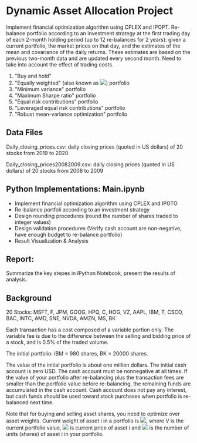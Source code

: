 # Dynamic Asset Allocation Project
Implement financial optimization algorithm using CPLEX and IPOPT. Re-balance portfolio according to an investment strategy at the first trading day of each 2-month holding period (up to 12 re-balances for 2 years): given a current portfolio, the market prices on that day, and the estimates of the mean and covariance of the daily returns. These estimates are based on the previous two-month data and are updated every second month.
Need to take into account the effect of trading costs.

1. "Buy and hold"  
2. "Equally weighted" (also known as <img src="http://chart.googleapis.com/chart?cht=tx&chl= 1/n">) portfolio  
3. "Minimum variance" portfolio  
4. "Maximum Sharpe ratio" portfolio  
5. "Equal risk contributions" portfolio  
6. "Leveraged equal risk contributions" portfolio  
7. "Robust mean-variance optimization" portfolio 

## Data Files 

Daily_closing_prices.csv: daily closing prices (quoted in US dollars) of 20 stocks from 2019 to 2020

Daily_closing_prices20082009.csv: daily closing prices (quoted in US dollars) of 20 stocks from 2008 to 2009

## Python Implementations: Main.ipynb  

* Implement financial optimization algorithm using CPLEX and IPOTO
* Re-balance portfoli according to an investment strategy 
* Design rounding procedures (round the number of shares traded to integer values)
* Design validation procedures (Verify cash account are non-negative, have enough budget to re-balance portfolio)
* Result Visualization & Analysis


## Report:
Summarize the key stepes in IPython Notebook, present the results of analysis.

## Background
20 Stocks: MSFT, F, JPM, GOOG, HPQ, C, HOG, VZ, AAPL, IBM, T, CSCO, BAC, INTC, AMD, SNE, NVDA, AMZN, MS, BK

Each transaction has a cost composed of a variable portion only. The variable fee is due to the
difference between the selling and bidding price of a stock, and is 0.5% of the traded volume.

The initial portfolio: IBM = 980 shares, BK = 20000 shares.

The value of the initial portfolio is about one million dollars. The initial cash account is zero USD. The cash account must be nonnegative at all times. If the value of
your portfolio after re-balancing plus the transaction fees are smaller than the portfolio value before re-balancing, the remaining funds are accumulated in the cash account.
Cash account does not pay any interest, but cash funds should be used toward stock purchases when portfolio is re-balanced next time.

Note that for buying and selling asset shares, you need to optimize over asset weights. Current
weight of asset i in a portfolio is <img src="http://chart.googleapis.com/chart?cht=tx&chl= w_i = \frac{v_i x_i}{V}">, where
V is the current portfolio value,
<img src="http://chart.googleapis.com/chart?cht=tx&chl= v_i"> is current price of asset i and <img src="http://chart.googleapis.com/chart?cht=tx&chl= x_i">
is the number of units (shares) of asset i in your portfolio.
 
  
 
